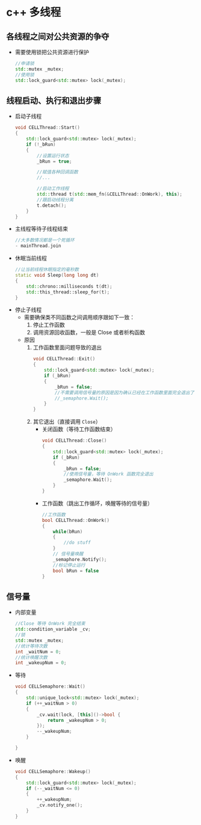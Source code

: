 # c++ 多线程

## 各线程之间对公共资源的争夺
- 需要使用锁把公共资源进行保护
    ```cpp
    //申请锁
    std::mutex _mutex;
    //使用锁
    std::lock_guard<std::mutex> lock(_mutex);

## 线程启动、执行和退出步骤
- 启动子线程
    ```cpp
    void CELLThread::Start()
    {
        std::lock_guard<std::mutex> lock(_mutex);
        if (!_bRun)
        {
            //设置运行状态
            _bRun = true;

            //赋值各种回调函数
            //...

            //启动工作线程
            std::thread t(std::mem_fn(&CELLThread::OnWork), this);
            //跟启动线程分离
            t.detach();
        }
    }
- 主线程等待子线程结束
    ```cpp
    //大多数情况都是一个死循环
    - mainThread.join
- 休眠当前线程
    ```cpp
    //让当前线程休眠指定的毫秒数
	static void Sleep(long long dt)
	{
		std::chrono::milliseconds t(dt);
		std::this_thread::sleep_for(t);
	}
- 停止子线程
    - 需要确保类不同函数之间调用顺序跟如下一致：
        1. 停止工作函数
        2. 调用资源回收函数，一般是 Close 或者析构函数
    - 原因
        1. 工作函数里面问题导致的退出
            ```cpp
            void CELLThread::Exit()
            {
                std::lock_guard<std::mutex> lock(_mutex);
                if (_bRun)
                {
                    _bRun = false;
                    //不需要调用信号量的原因是因为确认已经在工作函数里面完全退出了
                    //_semaphore.Wait();
                }
            } 
        2. 其它退出（直接调用 `Close`）
            - 关闭函数（等待工作函数结束）
                ```cpp
                void CELLThread::Close()
                {
                    std::lock_guard<std::mutex> lock(_mutex);
                    if (_bRun)
                    {
                        _bRun = false;
                        //使用信号量，等待 OnWork 函数完全退出
                        _semaphore.Wait();
                    }
                }
            - 工作函数（跳出工作循环，唤醒等待的信号量）
                ```cpp
                //工作函数
                bool CELLThread::OnWork()
                {
                    while(bRun) 
                    {
                        //do stuff
                    }
                    // 信号量唤醒
                    _semaphore.Notify();
                    //标记停止运行         
                    bool bRun = false
                }

## 信号量
- 内部变量
    ```cpp
    //Close 等待 OnWork 完全结束
	std::condition_variable _cv;
    //锁
	std::mutex _mutex;
    //统计等待次数
    int _waitNum = 0;
    //统计唤醒次数
	int _wakeupNum = 0;
- 等待
    ```cpp
    void CELLSemaphore::Wait()
    {
        std::unique_lock<std::mutex> lock(_mutex);
        if (++_waitNum > 0)
        {
            _cv.wait(lock, [this]()->bool {
                return _wakeupNum > 0;
            });
            --_wakeupNum;
        }

    }

- 唤醒
    ```cpp
    void CELLSemaphore::Wakeup()
    {
        std::lock_guard<std::mutex> lock(_mutex);
        if (--_waitNum <= 0)
        {
            ++_wakeupNum;
            _cv.notify_one();
        }
    }

            
    